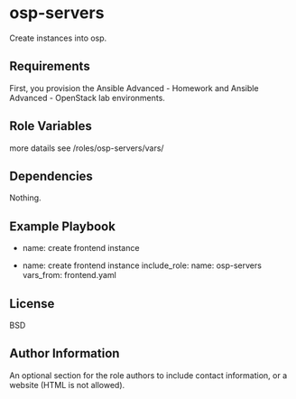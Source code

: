 osp-servers
=========

Create instances into osp.

Requirements
------------

First, you provision the Ansible Advanced - Homework and Ansible Advanced - OpenStack lab environments. 

Role Variables
--------------

more datails see /roles/osp-servers/vars/

Dependencies
------------

Nothing.

Example Playbook
----------------
   - name: create frontend  instance
  
- name: create frontend  instance
    include_role:
      name: osp-servers
      vars_from: frontend.yaml

License
-------

BSD

Author Information
------------------

An optional section for the role authors to include contact information, or a website (HTML is not allowed).
